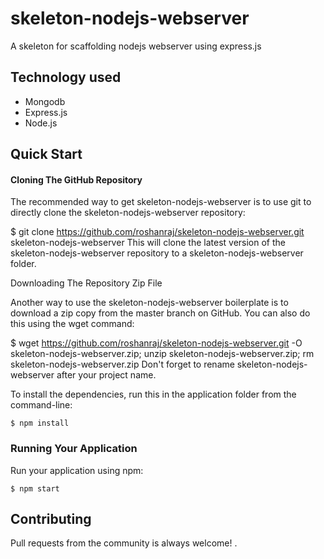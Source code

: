 # skeleton-nodejs-webserver
 A skeleton for scaffolding nodejs webserver using express.js 

## Technology used
* Mongodb
* Express.js
* Node.js

## Quick Start

#### Cloning The GitHub Repository

The recommended way to get skeleton-nodejs-webserver is to use git to directly clone the skeleton-nodejs-webserver repository:

$ git clone https://github.com/roshanraj/skeleton-nodejs-webserver.git skeleton-nodejs-webserver
This will clone the latest version of the skeleton-nodejs-webserver repository to a skeleton-nodejs-webserver folder.

Downloading The Repository Zip File

Another way to use the skeleton-nodejs-webserver boilerplate is to download a zip copy from the master branch on GitHub. You can also do this using the wget command:

$ wget https://github.com/roshanraj/skeleton-nodejs-webserver.git -O skeleton-nodejs-webserver.zip; unzip skeleton-nodejs-webserver.zip; rm skeleton-nodejs-webserver.zip
Don't forget to rename skeleton-nodejs-webserver after your project name.

To install the dependencies, run this in the application folder from the command-line:
```
$ npm install
```

### Running Your Application

Run your application using npm:
```
$ npm start
```

## Contributing

Pull requests from the community is always welcome! .